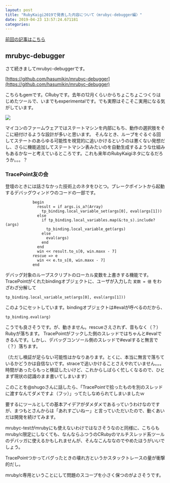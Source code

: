 ```yaml
---
layout: post
title: "RubyKaigi2019で発表した内容について〈mrubyc-debugger編〉"
date: 2019-04-23 13:57:24.671181
categories: 
---
```


[前回の記事はこちら](http://shimane.monstar-lab.com/hasumin/RubyKaigi2019-mrubyc-test)

## mrubyc-debugger

さて続きましてmrubyc-debuggerです。


[https://github.com/hasumikin/mrubyc-debugger](https://github.com/hasumikin/mrubyc-debugger)


こちらもgemです。CRubyです。去年の12月くらいからちょこちょこつくりはじめたツールで、いまでもexperimentalです。でも実際はそこそこ実用になる気がしています。

![](https://raw.githubusercontent.com/wiki/hasumikin/mrubyc-debugger/images/demo-2.gif)

マイコンのファームウェアではステートマシンを内部にもち、動作の選択肢をそこに紐付けるような設計が多いと思います。
そんなとき、ループをぐるぐる回してステートのあらゆる可能性を視覚的に追いかけるというのは悪くない発想だし、さらに機能追加してステートマシン表みたいのを自動生成するような仕組みもあるかなーと考えているところです。これも来年のRubyKaigiネタになるだろうか。。。？

### TracePoint友の会

登壇のときには話さなかった技術上のネタをひとつ。ブレークポイントから起動するデバッグウィンドウのコードの一部です。

```
            begin
              result = if args.is_a?(Array)
                tp_binding.local_variable_set(args[0], eval(args[1]))
              else
                if tp_binding.local_variables.map(&:to_s).include?(args)
                  tp_binding.local_variable_get(args)
                else
                  eval(args)
                end
              end
              win << result.to_s[0, win.maxx - 7]
            rescue => e
              win << e.to_s[0, win.maxx - 7]
            end
```

デバッグ対象のループスクリプトのローカル変数を上書きする機能です。TracePointがくれたbindingオブジェクトに、ユーザが入力した `変数 = 値` をわざわざ分解して

```
tp_binding.local_variable_set(args[0], eval(args[1]))
```

このようにセットしています。bindingオブジェクトは#evalが呼べるのだから、

```
tp_binding.eval(arg)
```

こうでも良さそうです。が、動きません。rescueさえされず、音もなく（？）Rubyが落ちます。
TracePointがフックした側のスレッドではちゃんと#evalできるんです。しかし、デバッグコンソール側のスレッドで#evalすると無言で（？）落ちます。


（ただし検証が足らない可能性はかなりあります。とくに、本当に無言で落ちているかどうかは自信ないです。straceで追いかけることさえやれていません。。。時間があったらもっと検証したいけど、これからしばらく忙しくなるので、ひとまず現状の認識のまま書いてしまいます）


このことを@shugoさんに話したら、「TracePointで拾ったものを別のスレッドに渡すなんてダメですよ（フッ）」ってたしなめられてしまいましたｗ


要するにツールとしての基本アイデアがダメダメであるっていうわけなのですが、まつもとさんからは「あれすごいねー」と言っていただいたので、動くあいだは開発を続けてみます。


mrubyc-testがmrubyにも使えないわけではなさそうなのと同様に、こちらもmruby/c限定にしなくても、なんならふつうのCRubyのマルチスレッド系ツールのデバッガに使えるかもしれませんが、そんなこんななのでやめたほうがいいでしょう。

TracePointつかってバグったときの壊れ方というかスタックトレースの量が衝撃的だし。


mruby/c専用ということにして問題のスコープを小さく保つのがよさそうです。
